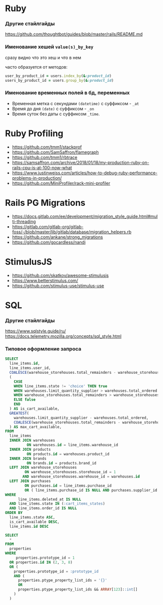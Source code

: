# Ruby
### Другие стайлгайды
https://github.com/thoughtbot/guides/blob/master/rails/README.md

### Именование хешей `value(s)_by_key`

сразу видно что это хеш и что в нем

часто образуется от методов:

```ruby
user_by_product_id = users.index_by(&:product_id)
users_by_product_id = users.group_by(&:product_id)
```

### Именование временных полей в бд, переменных
- Временная метка с секундами `(datetime)` с суффиксом  - `_at`
- Время до дня `(date)` с суффиксом - `_on`
- Время суток без даты с суффиксом `_time`.

# Ruby Profiling

- https://github.com/tmm1/stackprof
- https://github.com/SamSaffron/flamegraph
- https://github.com/tmm1/rbtrace
- https://samsaffron.com/archive/2018/01/18/my-production-ruby-on-rails-cpu-is-at-100-now-what
- https://www.justinweiss.com/articles/how-to-debug-ruby-performance-problems-in-production/
- https://github.com/MiniProfiler/rack-mini-profiler

# Rails PG Migrations
- https://docs.gitlab.com/ee/development/migration_style_guide.html#multi-threading
- https://gitlab.com/gitlab-org/gitlab-foss/-/blob/master/lib/gitlab/database/migration_helpers.rb
- https://github.com/ankane/strong_migrations
- https://github.com/gocardless/nandi


# StimulusJS
- https://github.com/skatkov/awesome-stimulusjs
- https://www.betterstimulus.com/
- https://github.com/stimulus-use/stimulus-use

# SQL
### Другие стайлгайды
https://www.sqlstyle.guide/ru/
https://docs.telemetry.mozilla.org/concepts/sql_style.html

### Типовое оформление запроса

```sql
SELECT
  line_items.id,
  line_items.user_id,
  COALESCE(warehouse_storehouses.total_remainders - warehouse_storehouses.total_in_delivery, 0) AS available_main_storehouse,
  (
    CASE
    WHEN line_items.state != 'choice' THEN true
    WHEN warehouses.limit_quantity_supplier > warehouses.total_ordered THEN true
    WHEN warehouse_storehouses.total_remainders > warehouse_storehouses.total_in_delivery THEN true
    ELSE false
    END
  ) AS is_cart_available,
  GREATEST(
    warehouses.limit_quantity_supplier - warehouses.total_ordered,
    COALESCE(warehouse_storehouses.total_remainders - warehouse_storehouses.total_in_delivery, 0)
  ) AS max_cart_available,
FROM
  line_items
  INNER JOIN warehouses
          ON warehouses.id = line_items.warehouse_id
  INNER JOIN products
          ON products.id = warehouses.product_id
  INNER JOIN brands
          ON brands.id = products.brand_id
  LEFT JOIN warehouse_storehouses
         ON warehouse_storehouses.storehouse_id = 1
        AND warehouse_storehouses.warehouse_id = warehouses.id
  LEFT JOIN purchases
         ON purchases.id = line_items.purchase_id
         OR ( line_items.purchase_id IS NULL AND purchases.supplier_id = products.supplier_id AND purchases.state = 'created' )
WHERE
      line_items.deleted_at IS NULL
  AND line_items.state IN (:cart_items_states)
  AND line_items.order_id IS NULL
ORDER BY
  line_items.state ASC,
  is_cart_available DESC,
  line_items.id DESC
```


```sql
SELECT
  *
FROM
  properties
WHERE
     properties.prototype_id = 1
  OR properties.id IN (2, 3, 8)
  OR (
    properties.prototype_id = :prototype_id
    AND (
      properties.ptype_property_list_ids = '{}'
      OR
      properties.ptype_property_list_ids && ARRAY[123]::int[]
    )
  )
```
